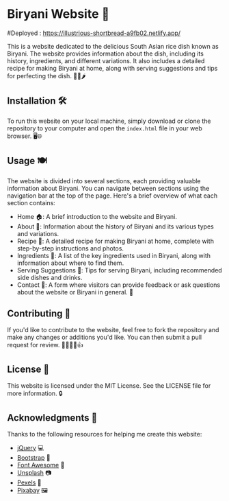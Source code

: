 # Biryani Website 🍛
#Deployed : https://illustrious-shortbread-a9fb02.netlify.app/

This is a website dedicated to the delicious South Asian rice dish known as Biryani. The website provides information about the dish, including its history, ingredients, and different variations. It also includes a detailed recipe for making Biryani at home, along with serving suggestions and tips for perfecting the dish. 🍚🍗🌶️

## Installation 🛠️

To run this website on your local machine, simply download or clone the repository to your computer and open the `index.html` file in your web browser. 🖥️🌐

## Usage 🍽️

The website is divided into several sections, each providing valuable information about Biryani. You can navigate between sections using the navigation bar at the top of the page. Here's a brief overview of what each section contains:

- Home 🏠: A brief introduction to the website and Biryani.
- About 📜: Information about the history of Biryani and its various types and variations.
- Recipe 🍴: A detailed recipe for making Biryani at home, complete with step-by-step instructions and photos.
- Ingredients 🍅: A list of the key ingredients used in Biryani, along with information about where to find them.
- Serving Suggestions 🍲: Tips for serving Biryani, including recommended side dishes and drinks.
- Contact 📧: A form where visitors can provide feedback or ask questions about the website or Biryani in general. 🤝

## Contributing 🤝

If you'd like to contribute to the website, feel free to fork the repository and make any changes or additions you'd like. You can then submit a pull request for review. 👨‍💻👩‍💻👍

## License 📝

This website is licensed under the MIT License. See the LICENSE file for more information. 🔒

## Acknowledgments 🙏

Thanks to the following resources for helping me create this website:

- [jQuery](https://jquery.com/) 💻
- [Bootstrap](https://getbootstrap.com/) 🎨
- [Font Awesome](https://fontawesome.com/) 🎉
- [Unsplash](https://unsplash.com/) 📷
- [Pexels](https://www.pexels.com/) 📸
- [Pixabay](https://pixabay.com/) 🖼️

